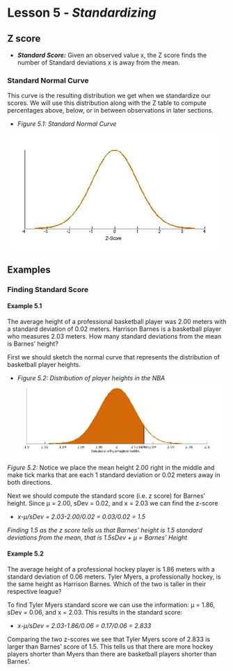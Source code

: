 # Lesson 5 - _Standardizing_

## Z score
- **_Standard Score:_** Given an observed value x, the Z score finds the number of Standard deviations x is away from the mean.

### Standard Normal Curve

This curve is the resulting distribution we get when we standardize our scores. We will use
this distribution along with the Z table to compute percentages above, below, or in between
observations in later sections.

- _Figure 5.1: Standard Normal Curve_

![The Standard Normal Curve](../Images/05StandardCurve.PNG)

## Examples
### Finding Standard Score
#### Example 5.1 
The average height of a professional basketball player was 2.00 meters with a
standard deviation of 0.02 meters. Harrison Barnes is a basketball player who measures 2.03
meters. How many standard deviations from the mean is Barnes’ height?

First we should sketch the normal curve that represents the distribution of basketball player
heights.

- _Figure 5.2: Distribution of player heights in the NBA_
![NBA](../Images/05NBA.PNG)

_Figure 5.2:_ Notice we place the mean height 2.00 right in the middle and make tick marks that
are each 1 standard deviation or 0.02 meters away in both directions.

Next we should compute the standard score (i.e. z score) for Barnes’ height. Since μ = 2.00,
sDev = 0.02, and x = 2.03 we can find the z-score

- _x-μ/sDev = 2.03-2.00/0.02 = 0.03/0.02 = 1.5_

_Finding 1.5 as the z score tells us that Barnes’ height is 1.5 standard deviations from the mean, 
that is 1.5sDev + μ = Barnes’ Height_

#### Example 5.2
The average height of a professional hockey player is 1.86 meters with a
standard deviation of 0.06 meters. Tyler Myers, a professionally hockey, is the same height as
Harrison Barnes. Which of the two is taller in their respective league?

To find Tyler Myers standard score we can use the information: μ = 1.86, sDev = 0.06, and
x = 2.03. This results in the standard score:

- _x-μ/sDev = 2.03-1.86/0.06 = 0.17/0.06 = 2.833_

Comparing the two z-scores we see that Tyler Myers score of 2.833 is larger than Barnes’ score of
1.5. This tells us that there are more hockey players shorter than Myers than there are basketball
players shorter than Barnes’.
